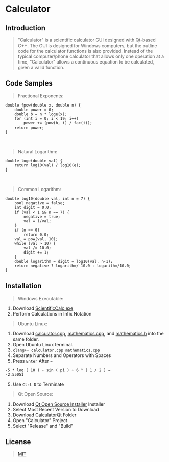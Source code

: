 # Calculator

## Introduction

> "Calculator" is a scientific calculator GUI designed with Qt-based C++. The GUI is designed for Windows computers, but the outline code for the calculator functions is also provided. Instead of the typical computer/phone calculator that allows only one operation at a time, "Calculator" allows a continuous equation to be calculated, given a valid function.

## Code Samples

> Fractional Exponents:
```
double fpow(double x, double n) {
    double power = 0;
    double b = n * loge(x);
    for (int i = 0; i < 19; i++)
        power += (pow(b, i) / fac(i));
    return power;
}
```
<br />

> Natural Logarithm:
```
double loge(double val) {
    return log10(val) / log10(e);
}
```
<br />

> Common Logarithm:
```
double log10(double val, int n = 7) {
    bool negative = false;
    int digit = 0.0;
    if (val < 1 && n == 7) {
        negative = true;
        val = 1/val;
    }
    if (n == 0)
        return 0.0;
    val = pow(val, 10);
    while (val > 10) {
        val /= 10.0;
        digit += 1;
    }
    double logarithm = digit + log10(val, n-1);
    return negative ? logarithm/-10.0 : logarithm/10.0;
}
```

## Installation

> Windows Executable:
1. Download [ScientificCalc.exe](https://github.com/iangsohan/Calculator/blob/master/ScientificCalc.exe?raw=true)
2. Perform Calculations in Infix Notation

> Ubuntu Linux:
1. Download [calculator.cpp](https://github.com/iangsohan/Calculator/blob/master/calculator.cpp), [mathematics.cpp](https://github.com/iangsohan/Calculator/blob/master/mathematics.cpp), and [mathematics.h](https://github.com/iangsohan/Calculator/blob/master/mathematics.h) into the same folder.
2. Open Ubuntu Linux terminal.
3. ``clang++ calculator.cpp mathematics.cpp``
4. Separate Numbers and Operators with Spaces
5. Press ``Enter`` After ``=``

```
-5 * log ( 10 ) - sin ( pi ) + 6 ^ ( 1 / 2 ) =
-2.55051
```
5. Use ``Ctrl D`` to Terminate

> Qt Open Source:
1. Download [Qt Open Source Installer](https://www.qt.io/download-thank-you?hsLang=en) Installer
2. Select Most Recent Version to Download
3. Download [CalculatorQt](https://github.com/iangsohan/Calculator/tree/master/CalculatorQt) Folder
4. Open "Calculator" Project
5. Select "Release" and "Build"

## License

> [MIT](https://choosealicense.com/licenses/mit/)
